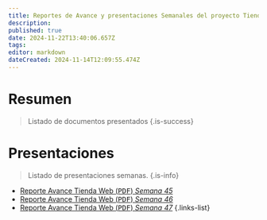 ```yaml
---
title: Reportes de Avance y presentaciones Semanales del proyecto Tienda
description: 
published: true
date: 2024-11-22T13:40:06.657Z
tags: 
editor: markdown
dateCreated: 2024-11-14T12:09:55.474Z
---
```


# Resumen
> Listado de documentos presentados
{.is-success}


# Presentaciones

> Listado de presentaciones semanas.
{.is-info}


- [Reporte Avance Tienda Web (<kbd>PDF</kbd>) *Semana 45*](/adjuntos/reunión_semanal_tienda_061124.pdf)
- [Reporte Avance Tienda Web (<kbd>PDF</kbd>) *Semana 46*](/adjuntos/reporte_tienda_web_-_semana_46.pdf)
- [Reporte Avance Tienda Web (<kbd>PDF</kbd>) *Semana 47*](/adjuntos/reporte_tienda_web_-_semana_47.pptx.pdf)
{.links-list}